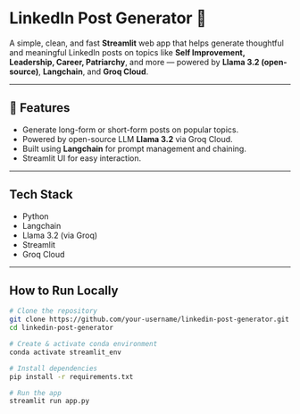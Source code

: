 # LinkedIn Post Generator 📝

A simple, clean, and fast **Streamlit** web app that helps generate thoughtful and meaningful LinkedIn posts on topics like **Self Improvement, Leadership, Career, Patriarchy**, and more — powered by **Llama 3.2 (open-source)**, **Langchain**, and **Groq Cloud**.

---

## 🚀 Features

- Generate long-form or short-form posts on popular topics.
- Powered by open-source LLM **Llama 3.2** via Groq Cloud.
- Built using **Langchain** for prompt management and chaining.
- Streamlit UI for easy interaction.

---

## Tech Stack

- Python
- Langchain
- Llama 3.2 (via Groq)
- Streamlit
- Groq Cloud

---

## How to Run Locally

```bash
# Clone the repository
git clone https://github.com/your-username/linkedin-post-generator.git
cd linkedin-post-generator

# Create & activate conda environment
conda activate streamlit_env

# Install dependencies
pip install -r requirements.txt

# Run the app
streamlit run app.py
